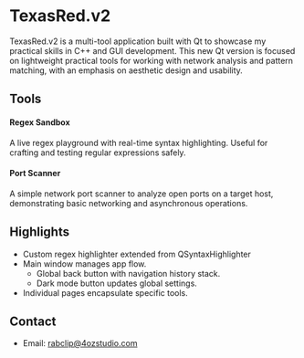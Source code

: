 # TexasRed.v2

TexasRed.v2 is a multi-tool application built with Qt to showcase my practical skills in C++ and GUI development.  This new Qt version is focused on lightweight practical tools for working with network analysis and pattern matching, with an emphasis on aesthetic design and usability.

## Tools

#### Regex Sandbox
A live regex playground with real-time syntax highlighting.  Useful for  crafting and testing regular expressions safely.

#### Port Scanner
A simple network port scanner to analyze open ports on a target host, demonstrating basic networking and asynchronous operations.

## Highlights

- Custom regex highlighter extended from QSyntaxHighlighter
- Main window manages app flow.  
    - Global back button with navigation history stack.
    - Dark mode button updates global settings.
- Individual pages encapsulate specific tools.

## Contact
- Email: rabclip@4ozstudio.com